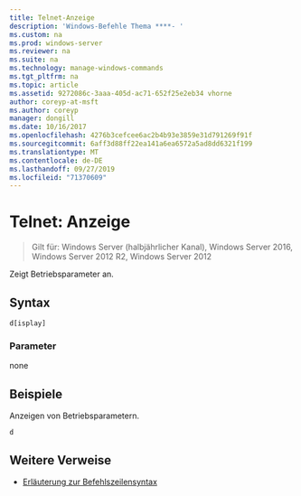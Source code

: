 ```yaml
---
title: Telnet-Anzeige
description: 'Windows-Befehle Thema ****- '
ms.custom: na
ms.prod: windows-server
ms.reviewer: na
ms.suite: na
ms.technology: manage-windows-commands
ms.tgt_pltfrm: na
ms.topic: article
ms.assetid: 9272086c-3aaa-405d-ac71-652f25e2eb34 vhorne
author: coreyp-at-msft
ms.author: coreyp
manager: dongill
ms.date: 10/16/2017
ms.openlocfilehash: 4276b3cefcee6ac2b4b93e3859e31d791269f91f
ms.sourcegitcommit: 6aff3d88ff22ea141a6ea6572a5ad8dd6321f199
ms.translationtype: MT
ms.contentlocale: de-DE
ms.lasthandoff: 09/27/2019
ms.locfileid: "71370609"
---
```

# <a name="telnet-display"></a>Telnet: Anzeige

>Gilt für: Windows Server (halbjährlicher Kanal), Windows Server 2016, Windows Server 2012 R2, Windows Server 2012

Zeigt Betriebsparameter an.   
## <a name="syntax"></a>Syntax  
```  
d[isplay]  
```  
### <a name="parameters"></a>Parameter  
none  
## <a name="BKMK_Examples"></a>Beispiele  
Anzeigen von Betriebsparametern.  
```  
d  
```  
## <a name="additional-references"></a>Weitere Verweise  
-   [Erläuterung zur Befehlszeilensyntax](command-line-syntax-key.md)  
